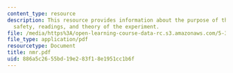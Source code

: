 ```yaml
---
content_type: resource
description: This resource provides information about the purpose of the experiment,
  safety, readings, and theory of the experiment.
file: /media/https%3A/open-learning-course-data-rc.s3.amazonaws.com/5-311-introductory-chemical-experimentation-fall-2005/886a5c2655bd19e283f18e1951cc1b6f_nmr.pdf
file_type: application/pdf
resourcetype: Document
title: nmr.pdf
uid: 886a5c26-55bd-19e2-83f1-8e1951cc1b6f
---
```

